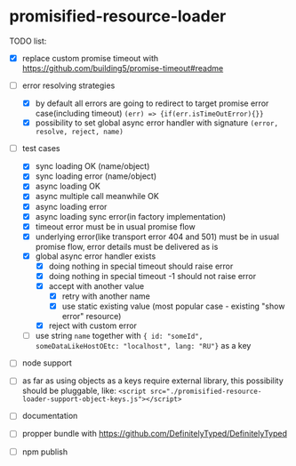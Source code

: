 # promisified-resource-loader

TODO list:
- [x] replace custom promise timeout with https://github.com/building5/promise-timeout#readme
- [ ] error resolving strategies 
  - [x] by default all errors are going to redirect to target promise error case(including timeout) `(err) => {if(err.isTimeOutError){}}`
  - [x] possibility to set global async error handler with signature `(error, resolve, reject, name)`
- [ ] test cases
  - [x] sync loading OK (name/object)
  - [x] sync loading error (name/object)
  - [x] async loading OK
  - [x] async multiple call meanwhile OK
  - [x] async loading error
  - [x] async loading sync error(in factory implementation)
  - [x] timeout error must be in usual promise flow
  - [x] underlying error(like transport error 404 and 501) must be in usual promise flow, error details must be delivered as is
  - [x] global async error handler exists 
    - [x] doing nothing in special timeout should raise error
    - [x] doing nothing in special timeout -1 should not raise error
    - [x] accept with another value
        - [x] retry with another name
        - [x] use static existing value (most popular case - existing "show error" resource)
    - [x] reject with custom error
  - [ ] use string `name` together with `{ id: "someId", someDataLikeHostOEtc: "localhost", lang: "RU"}` as a key
- [ ] node support 
- [ ] as far as using objects as a keys require external library, this possibility should be pluggable, like: `<script src="./promisified-resource-loader-support-object-keys.js"></script>`  
- [ ] documentation
- [ ] propper bundle with https://github.com/DefinitelyTyped/DefinitelyTyped
- [ ] npm publish
     
  
  
